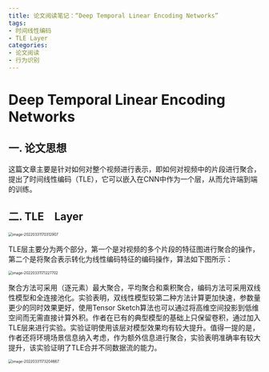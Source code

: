 ```yaml
---
title: 论文阅读笔记：“Deep Temporal Linear Encoding Networks”
tags: 
- 时间线性编码
- TLE Layer
categories:
- 论文阅读
- 行为识别
---
```

# Deep Temporal Linear Encoding Networks

## 一. 论文思想

这篇文章主要是针对如何对整个视频进行表示，即如何对视频中的片段进行聚合，提出了时间线性编码（TLE），它可以嵌入在CNN中作为一个层，从而允许端到端的训练。

## 二. TLE　Layer

<img src="C:\Users\sixwa\AppData\Roaming\Typora\typora-user-images\image-20220331170312907.png" alt="image-20220331170312907" style="zoom:50%;" />

TLE层主要分为两个部分，第一个是对视频的多个片段的特征图进行聚合的操作，第二个是将聚合表示转化为线性编码特征的编码操作，算法如下图所示：

<img src="C:\Users\sixwa\AppData\Roaming\Typora\typora-user-images\image-20220331171227702.png" alt="image-20220331171227702" style="zoom: 50%;" />

聚合方法可采用（逐元素）最大聚合，平均聚合和乘积聚合，编码方法可采用双线性模型和全连接池化。实验表明，双线性模型较第二种方法计算更加快速，参数量更少的同时效果更好，使用Tensor Sketch算法也可以通过将高维空间投影到低维空间而无需直接计算外积。作者在已有的典型模型的基础上只保留卷积，通过加入TLE层来进行实验。实验证明使用该层对模型效果均有较大提升。值得一提的是，作者还将环境场景信息纳入考虑，作为额外信息进行聚合，实验表明准确率有较大提升，该实验证明了TLE合并不同数据流的能力。

<img src="C:\Users\sixwa\AppData\Roaming\Typora\typora-user-images\image-20220331173204667.png" alt="image-20220331173204667" style="zoom:50%;" />
